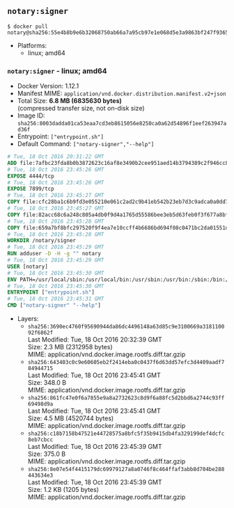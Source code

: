 ## `notary:signer`

```console
$ docker pull notary@sha256:55e4b8b9e6b32068750ab66a7a95cb97e1e068d5e3a9863bf247f936527cd3bf
```

-	Platforms:
	-	linux; amd64

### `notary:signer` - linux; amd64

-	Docker Version: 1.12.1
-	Manifest MIME: `application/vnd.docker.distribution.manifest.v2+json`
-	Total Size: **6.8 MB (6835630 bytes)**  
	(compressed transfer size, not on-disk size)
-	Image ID: `sha256:8003dadda01ca53eaa7cd3eb8615056e8250ca0a62d54896f1eef263947ad36f`
-	Entrypoint: `["entrypoint.sh"]`
-	Default Command: `["notary-signer","--help"]`

```dockerfile
# Tue, 18 Oct 2016 20:31:22 GMT
ADD file:7afbc23fda8b0b3872623c16af8e3490b2cee951aed14b3794389c2f946cc8c7 in / 
# Tue, 18 Oct 2016 23:45:26 GMT
EXPOSE 4444/tcp
# Tue, 18 Oct 2016 23:45:26 GMT
EXPOSE 7899/tcp
# Tue, 18 Oct 2016 23:45:27 GMT
COPY file:cfc28ba1c6b9fd3e055210e061c2ad2c9b41eb542b23eb7d3c9adca0a0dd775d in /notary/signer/ 
# Tue, 18 Oct 2016 23:45:27 GMT
COPY file:82acc68c6a248c805a4db0f9d4a1765d55586bee3eb5d63feb0f3f677a8bf902 in /notary/signer/ 
# Tue, 18 Oct 2016 23:45:28 GMT
COPY file:659a7bf8bfc297520f9f4ea7e10ccff4b6686bd694f08c0471bc2da01551deb8 in /notary/signer/ 
# Tue, 18 Oct 2016 23:45:28 GMT
WORKDIR /notary/signer
# Tue, 18 Oct 2016 23:45:29 GMT
RUN adduser -D -H -g "" notary
# Tue, 18 Oct 2016 23:45:29 GMT
USER [notary]
# Tue, 18 Oct 2016 23:45:30 GMT
ENV PATH=/usr/local/sbin:/usr/local/bin:/usr/sbin:/usr/bin:/sbin:/bin:/notary/signer
# Tue, 18 Oct 2016 23:45:30 GMT
ENTRYPOINT ["entrypoint.sh"]
# Tue, 18 Oct 2016 23:45:31 GMT
CMD ["notary-signer" "--help"]
```

-	Layers:
	-	`sha256:3690ec4760f95690944da86dc4496148a63d85c9e3100669a318110092f6862f`  
		Last Modified: Tue, 18 Oct 2016 20:32:39 GMT  
		Size: 2.3 MB (2312958 bytes)  
		MIME: application/vnd.docker.image.rootfs.diff.tar.gzip
	-	`sha256:643403c0c9e60605eb2f2414eba0c0437f6d63dd57efc3d4409aadf784944715`  
		Last Modified: Tue, 18 Oct 2016 23:45:41 GMT  
		Size: 348.0 B  
		MIME: application/vnd.docker.image.rootfs.diff.tar.gzip
	-	`sha256:861fc47e0f6a7855e9a8a2732623c8d9f6a88fc5d2bbd6a2744c93ff69498d9a`  
		Last Modified: Tue, 18 Oct 2016 23:45:41 GMT  
		Size: 4.5 MB (4520744 bytes)  
		MIME: application/vnd.docker.image.rootfs.diff.tar.gzip
	-	`sha256:c18b7158b47521e44728575a8bfc5f35b9415db4fa329199def4dcfc8eb7cbcc`  
		Last Modified: Tue, 18 Oct 2016 23:45:39 GMT  
		Size: 375.0 B  
		MIME: application/vnd.docker.image.rootfs.diff.tar.gzip
	-	`sha256:8e07e54f4415179dc69979127a8a0746f8c464ffaf3abb8d704be288443634e3`  
		Last Modified: Tue, 18 Oct 2016 23:45:39 GMT  
		Size: 1.2 KB (1205 bytes)  
		MIME: application/vnd.docker.image.rootfs.diff.tar.gzip
